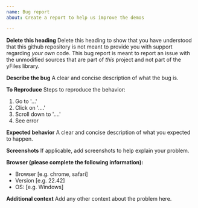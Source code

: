```yaml
---
name: Bug report
about: Create a report to help us improve the demos

---
```


**Delete this heading**
Delete this heading to show that you have understood that this github repository is not meant to provide you with support regarding *your own* code. This bug report is meant to report an issue with the unmodified sources that are part of *this* project and not part of the yFiles library.

**Describe the bug**
A clear and concise description of what the bug is.

**To Reproduce**
Steps to reproduce the behavior:
1. Go to '...'
2. Click on '....'
3. Scroll down to '....'
4. See error

**Expected behavior**
A clear and concise description of what you expected to happen.

**Screenshots**
If applicable, add screenshots to help explain your problem.

**Browser (please complete the following information):**
 - Browser [e.g. chrome, safari]
 - Version [e.g. 22.42]
 - OS: [e.g. Windows]

**Additional context**
Add any other context about the problem here.
